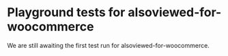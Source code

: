 # Playground tests for alsoviewed-for-woocommerce
We are still awaiting the first test run for alsoviewed-for-woocommerce.
